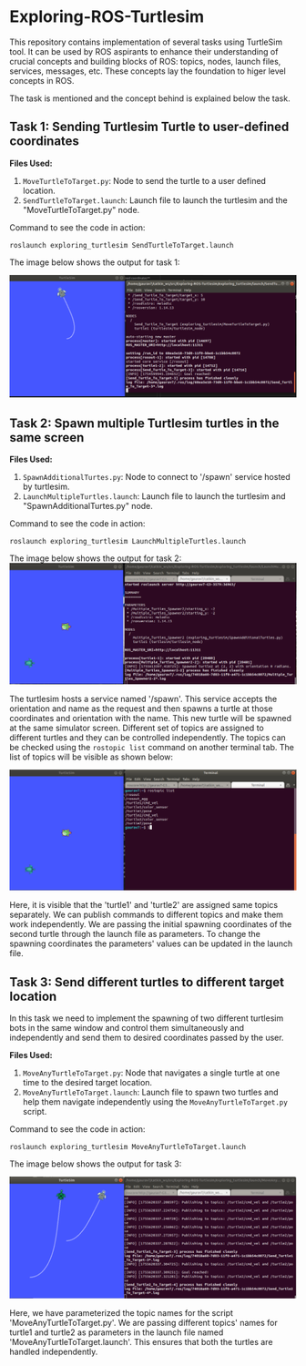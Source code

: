 # Exploring-ROS-Turtlesim

This repository contains implementation of several tasks using TurtleSim tool. It can be used by ROS aspirants to enhance their understanding of crucial concepts and building blocks of ROS: topics, nodes, launch files, services, messages, etc. These concepts lay the foundation to higer level concepts in ROS. 

The task is mentioned and the concept behind is explained below the task. 

## **Task 1: Sending Turtlesim Turtle to user-defined coordinates**

**Files Used:**
1. `MoveTurtleToTarget.py`: Node to send the turtle to a user defined location.
2. `SendTurtleToTarget.launch`: Launch file to launch the turtlesim and the "MoveTurtleToTarget.py" node. 

Command to see the code in action:

```shell
roslaunch exploring_turtlesim SendTurtleToTarget.launch
```

The image below shows the output for task 1:

![image info](./exploring_turtlesim//imgs/task1.png)


## **Task 2: Spawn multiple Turtlesim turtles in the same screen**

**Files Used:**
1. `SpawnAdditionalTurtes.py`: Node to connect to '/spawn' service hosted by turtlesim. 
2. `LaunchMultipleTurtles.launch`: Launch file to launch the turtlesim and "SpawnAdditionalTurtes.py" node.

Command to see the code in action:

```shell
roslaunch exploring_turtlesim LaunchMultipleTurtles.launch
```

The image below shows the output for task 2:
![image info](./exploring_turtlesim//imgs/task2_1.png)

The turtlesim hosts a service named '/spawn'. This service accepts the orientation and name as the request and then spawns a turtle at those coordinates and orientation with the name. This new turtle will be spawned at the same simulator screen. Different set of topics are assigned to different turtles and they can be controlled independently. The topics can be checked using the `rostopic list` command on another terminal tab. The list of topics will be visible as shown below:

![image info](./exploring_turtlesim//imgs/task2_2.png)

Here, it is visible that the 'turtle1' and 'turtle2' are assigned same topics separately. We can publish commands to different topics and make them work independently. We are passing the initial spawning coordinates of the second turtle through the launch file as parameters. To change the spawning coordinates the parameters' values can be updated in the launch file. 


## **Task 3: Send different turtles to different target location**

In this task we need to implement the spawning of two different turtlesim bots in the same window and control them simultaneously and independently and send them to desired coordinates passed by the user. 

**Files Used:**
1. `MoveAnyTurtleToTarget.py`: Node that navigates a single turtle at one time to the desired target location. 
2. `MoveAnyTurtleToTarget.launch`: Launch file to spawn two turtles and help them navigate independently using the `MoveAnyTurtleToTarget.py` script.

Command to see the code in action:

```shell
roslaunch exploring_turtlesim MoveAnyTurtleToTarget.launch
```

The image below shows the output for task 3:

![image info](./exploring_turtlesim//imgs/task3_1.png)

Here, we have parameterized the topic names for the script 'MoveAnyTurtleToTarget.py'. We are passing different topics' names for turtle1 and turtle2 as parameters in the launch file named 'MoveAnyTurtleToTarget.launch'. This ensures that both the turtles are handled independently.